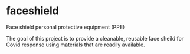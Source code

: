 # faceshield
Face shield personal protective equipment (PPE)


The goal of this project is to provide a cleanable, reusable face sheild for Covid response using materials that are readily available.

